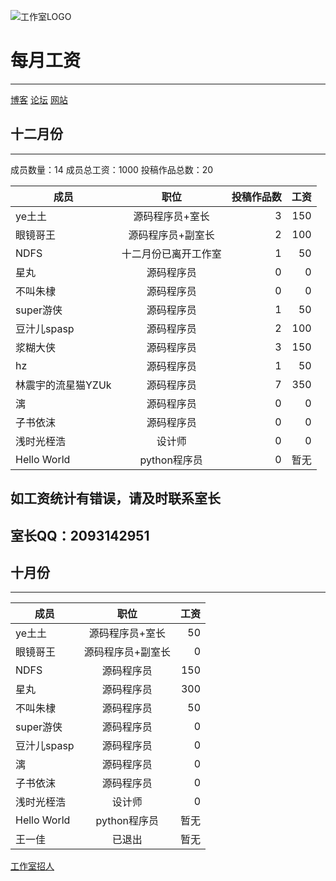 ![工作室LOGO](https://ylrpwq.coding.io/wp-content/uploads/2020/01/工作室logo.png "工作室LOGO")


# 每月工资
---
[博客](https://dzr.lengku.cf/)
[论坛](https://bbs.lengku.cf/)
[网站](http://douzhier.sxl.cn/)




## 十二月份
----
成员数量：14
成员总工资：1000
投稿作品总数：20

成员|职位|投稿作品数|工资
--- |:--:|--:|--:|
ye土土|源码程序员+室长|3|150
眼镜哥王|源码程序员+副室长|2|100
NDFS|十二月份已离开工作室|1|50
星丸|源码程序员|0|0
不叫朱棣|源码程序员|0|0
super游侠|源码程序员|1|50
豆汁儿spasp|源码程序员|2|100
浆糊大侠|源码程序员|3|150
hz|源码程序员|1|50
林震宇的流星猫YZUk|源码程序员|7|350
漓|源码程序员|0|0
子书依沫|源码程序员|0|0
浅时光桎浩|设计师|0|0
Hello World|python程序员|0|暂无

如工资统计有错误，请及时联系室长
------
室长QQ：2093142951
-------











## 十月份
--------


成员|职位|工资
--- |:--:|---:
ye土土|源码程序员+室长|50
眼镜哥王|源码程序员+副室长|0
NDFS|源码程序员|150
星丸|源码程序员|300
不叫朱棣|源码程序员|50
super游侠|源码程序员|0
豆汁儿spasp|源码程序员|0
漓|源码程序员|0
子书依沫|源码程序员|0
浅时光桎浩|设计师|0
Hello World|python程序员|暂无
王一佳|已退出|暂无



[工作室招人](https://shequ.codemao.cn/community/192897/)
